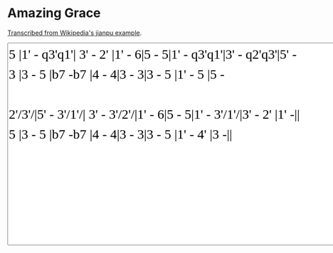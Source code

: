 # Amazing Grace

[Transcribed from Wikipedia's jianpu example](https://en.wikipedia.org/wiki/Numbered_musical_notation#Examples).


<style>
@font-face {
    font-family: Jianpu;
    src: url("../JianpuASCII.ttf ");
}
.jianpublock {
    font-family: Jianpu;
    line-height: 1.5;
    font-size: 30px;
}
</style>

<textarea class="jianpublock" rows="10" style="width: 100%; min-width: 30em;" spellcheck="False">
5 |1' - q3'q1'| 3' - 2' |1' - 6|5 - 5|1' - q3'q1'|3' - q2'q3'|5' -
3 |3 - 5 |b7 -b7 |4 - 4|3 - 3|3 - 5 |1' - 5 |5 -
 
2'/3'/|5' - 3'/1'/| 3' - 3'/2'/|1' - 6|5 - 5|1' - 3'/1'/|3' - 2' |1' -||
5 |3 - 5 |b7 -b7 |4 - 4|3 - 3|3 - 5 |1' - 4' |3 -||
</textarea>